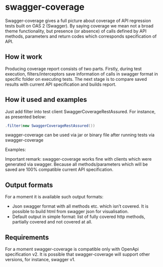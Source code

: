 # swagger-coverage
Swagger-coverage gives a full picture about coverage of API regression tests built on OAS 2 (Swagger). By saying coverage we mean not a broad theme functionality, but presence (or absence) of calls defined by API methods, parameters and return codes which corresponds specification of API.

## How it work
Producing coverage report consists of two parts. Firstly, during test execution, filters/interceptors save information of calls in swagger format in specific folder on executing tests.
The next stage is to compare saved results with current API specification and builds report.  

## How it used and examples
Just add filter into test client SwaggerCoverageRestAssured. For instance, as presented below:

```java
.filter(new SwaggerCoverageRestAssured())
```
 swagger-coverage can be used via jar or binary file after running tests via swagger-coverage 

Examples: 

Important remark: swagger-coverage works fine with clients which were generated via swagger. Because all methods/parameters which will be saved are 100% compatible current API specification. 


## Output formats
For a moment it is available such output formats:
* Json swagger format with all methods etc. which isn’t covered. It is possible to build html from swagger json for visualisation.  
* Default output in simple format: list of fully covered http methods, partially covered and not covered at all.

## Requirements 
For a moment swagger-coverage  is compatible only with OpenApi specification v2. It is possible that swagger-coverage will support other versions, for instance,  swagger v1.


